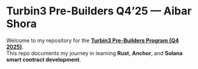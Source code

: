 # Turbin3 Pre-Builders Q4’25 — Aibar Shora

Welcome to my repository for the **[Turbin3 Pre-Builders Program (Q4 2025)](https://www.turbin3.org/)**.  
This repo documents my journey in learning **Rust**, **Anchor**, and **Solana smart contract development**.
